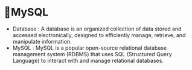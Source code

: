 # 📑MySQL
- Database : A database is an organized collection of data stored and accessed electronically, designed to efficiently manage, retrieve, and manipulate information.<br>
- MySQL : MySQL is a popular open-source relational database management system (RDBMS) that uses SQL (Structured Query Language) to interact with and manage relational databases.

